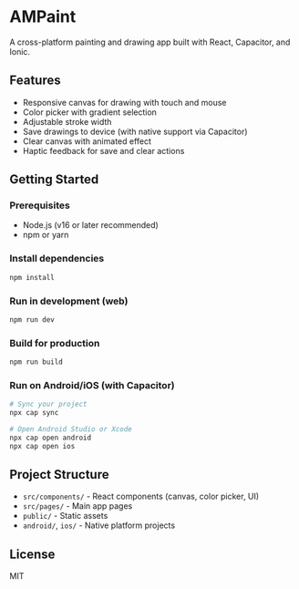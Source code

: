 # AMPaint

A cross-platform painting and drawing app built with React, Capacitor, and Ionic.

## Features
- Responsive canvas for drawing with touch and mouse
- Color picker with gradient selection
- Adjustable stroke width
- Save drawings to device (with native support via Capacitor)
- Clear canvas with animated effect
- Haptic feedback for save and clear actions

## Getting Started

### Prerequisites
- Node.js (v16 or later recommended)
- npm or yarn

### Install dependencies
```bash
npm install
```

### Run in development (web)
```bash
npm run dev
```

### Build for production
```bash
npm run build
```

### Run on Android/iOS (with Capacitor)
```bash
# Sync your project
npx cap sync

# Open Android Studio or Xcode
npx cap open android
npx cap open ios
```

## Project Structure
- `src/components/` - React components (canvas, color picker, UI)
- `src/pages/` - Main app pages
- `public/` - Static assets
- `android/`, `ios/` - Native platform projects

## License
MIT
